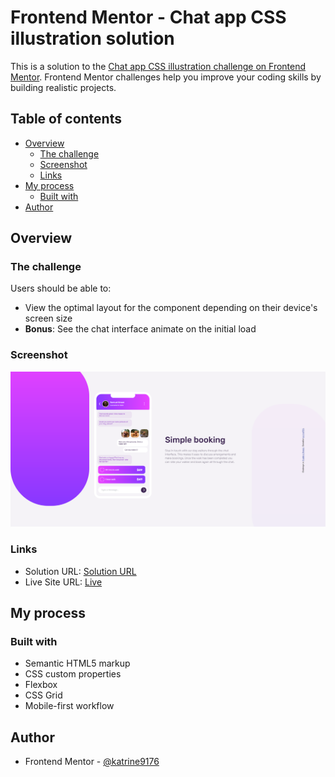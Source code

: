 # Frontend Mentor - Chat app CSS illustration solution

This is a solution to the [Chat app CSS illustration challenge on Frontend Mentor](https://www.frontendmentor.io/challenges/chat-app-css-illustration-O5auMkFqY). Frontend Mentor challenges help you improve your coding skills by building realistic projects. 

## Table of contents

- [Overview](#overview)
  - [The challenge](#the-challenge)
  - [Screenshot](#screenshot)
  - [Links](#links)
- [My process](#my-process)
  - [Built with](#built-with)
- [Author](#author)

## Overview

### The challenge

Users should be able to:

- View the optimal layout for the component depending on their device's screen size
- **Bonus**: See the chat interface animate on the initial load

### Screenshot

![Desktop view of the solution](./screenshots/Screenshot%202023-03-13%20at%2007-13-37%20Frontend%20Mentor%20Challenge%20Name%20Here.png)


### Links

- Solution URL: [Solution URL](https://github.com/katrine9176/chat-app-illustration-Frontendmentor)
- Live Site URL: [Live](https://katrine9176.github.io/chat-app-illustration-Frontendmentor/)

## My process

### Built with

- Semantic HTML5 markup
- CSS custom properties
- Flexbox
- CSS Grid
- Mobile-first workflow

## Author

- Frontend Mentor - [@katrine9176](https://www.frontendmentor.io/profile/katrine9176)

